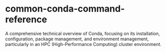 # common-conda-command-reference
A comprehensive technical overview of Conda, focusing on its installation, configuration, package management, and environment management, particularly in an HPC (High-Performance Computing) cluster environment.
